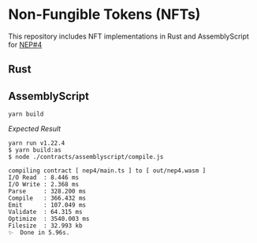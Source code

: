 # Non-Fungible Tokens (NFTs)

This repository includes NFT implementations in Rust and AssemblyScript for [NEP#4](https://github.com/nearprotocol/NEPs/pull/4)

## Rust



## AssemblyScript

```text
yarn build
```

_Expected Result_

```
yarn run v1.22.4
$ yarn build:as
$ node ./contracts/assemblyscript/compile.js

compiling contract [ nep4/main.ts ] to [ out/nep4.wasm ]
I/O Read  : 8.446 ms
I/O Write : 2.368 ms
Parse     : 328.200 ms
Compile   : 366.432 ms
Emit      : 107.049 ms
Validate  : 64.315 ms
Optimize  : 3540.003 ms
Filesize  : 32.993 kb
✨  Done in 5.96s.
```
